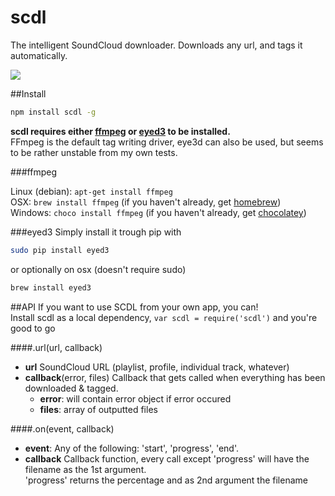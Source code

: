 # scdl
The intelligent SoundCloud downloader. Downloads any url, and tags it automatically.

![](https://i.imgur.com/pXpfrEu.png)

##Install  

```bash
npm install scdl -g
```

**scdl requires either [ffmpeg](https://www.ffmpeg.org/) or [eyed3](http://eyed3.nicfit.net/) to be installed.**  
FFmpeg is the default tag writing driver, eye3d can also be used, but seems to be rather unstable from my own tests.

###ffmpeg  

Linux (debian): `apt-get install ffmpeg`  
OSX: `brew install ffmpeg` (if you haven't already, get [homebrew](http://brew.sh))    
Windows: `choco install ffmpeg` (if you haven't already, get [chocolatey](https://chocolatey.org/))   

###eyed3
Simply install it trough pip with
```bash
sudo pip install eyed3
```
or optionally on osx (doesn't require sudo)
```bash
brew install eyed3
```

##API
If you want to use SCDL from your own app, you can!  
Install scdl as a local dependency, `var scdl = require('scdl')` and you're good to go

####.url(url, callback)  
- **url** SoundCloud URL (playlist, profile, individual track, whatever)
- **callback**(error, files) Callback that gets called when everything has been downloaded & tagged.  
  - **error**: will contain error object if error occured
  - **files**: array of outputted files

####.on(event, callback)  
- **event**: Any of the following: 'start', 'progress', 'end'.  
- **callback** Callback function, every call except 'progress' will have the filename as the 1st argument.  
  'progress' returns the percentage and as 2nd argument the filename  
